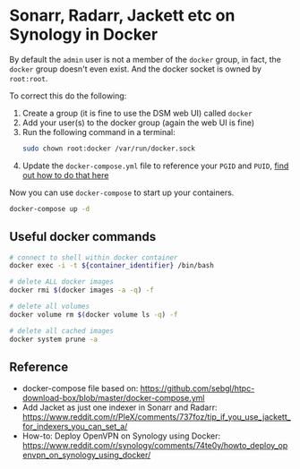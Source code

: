 # Sonarr, Radarr, Jackett etc on Synology in Docker

By default the `admin` user is not a member of the `docker` group, in fact, the `docker` group doesn't even exist. And the docker socket is owned by `root:root`.

To correct this do the following:

1. Create a group (it is fine to use the DSM web UI) called `docker`
1. Add your user(s) to the docker group (again the web UI is fine)
1. Run the following command in a terminal:
    ```sh
    sudo chown root:docker /var/run/docker.sock
    ```
1. Update the `docker-compose.yml` file to reference your `PGID` and `PUID`, [find out how to do that here](https://www.linuxserver.io/docs/puid-pgid/)

Now you can use `docker-compose` to start up your containers.

```sh
docker-compose up -d
```

## Useful docker commands

```sh
# connect to shell within docker container
docker exec -i -t ${container_identifier} /bin/bash

# delete ALL docker images
docker rmi $(docker images -a -q) -f

# delete all volumes
docker volume rm $(docker volume ls -q) -f

# delete all cached images
docker system prune -a
```

## Reference

- docker-compose file based on: https://github.com/sebgl/htpc-download-box/blob/master/docker-compose.yml
- Add Jacket as just one indexer in Sonarr and Radarr: https://www.reddit.com/r/PleX/comments/737foz/tip_if_you_use_jackett_for_indexers_you_can_set_a/
- How-to: Deploy OpenVPN on Synology using Docker: https://www.reddit.com/r/synology/comments/74te0y/howto_deploy_openvpn_on_synology_using_docker/
